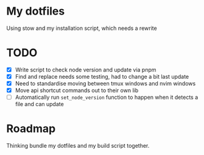 # My dotfiles

Using stow and my installation script, which needs a rewrite

# TODO

* [x] Write script to check node version and update via pnpm
* [x] Find and replace needs some testing, had to change a bit last update
* [x] Need to standardise moving between tmux windows and nvim windows
* [x] Move api shortcut commands out to their own lib
* [ ] Automatically run `set_node_version` function to happen when it detects a file and can update

# Roadmap

Thinking bundle my dotfiles and my build script together.
